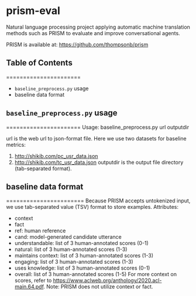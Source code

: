 # prism-eval

Natural language processing project applying automatic machine translation methods such as PRISM to evaluate and improve conversational agents.

PRISM is available at: https://github.com/thompsonb/prism


## Table of Contents
======================
- `baseline_preprocess.py` usage
- baseline data format

## `baseline_preprocess.py` usage
======================
Usage: baseline_preprocess.py url outputdir

url is the web url to json-format file. Here we use two datasets for baseline metrics:
  1. http://shikib.com/pc_usr_data.json
  2. http://shikib.com/tc_usr_data.json
outputdir is the output file directory (tab-separated format).

## baseline data format
=======================
Because PRISM accepts untokenized input, we use tab-separated value (TSV) format to store examples.
Attributes:
  * context
  * fact
  * ref: human reference
  * cand: model-generated candidate utterance
  * understandable: list of 3 human-annotated scores (0-1)
  * natural: list of 3 human-annotated scores (1-3)
  * maintains context: list of 3 human-annotated scores (1-3)
  * engaging: list of 3 human-annotated scores (1-3)
  * uses knowledge: list of 3 human-annotated scores (0-1)
  * overall: list of 3 human-annotated scores (1-5)
For more context on scores, refer to https://www.aclweb.org/anthology/2020.acl-main.64.pdf.
Note: PRISM does not utilize context or fact. 

